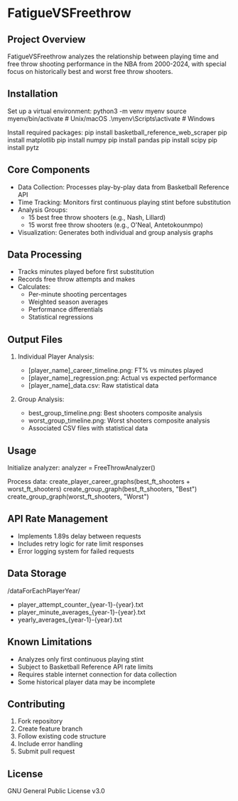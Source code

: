# FatigueVSFreethrow

## Project Overview
FatigueVSFreethrow analyzes the relationship between playing time and free throw shooting performance in the NBA from 2000-2024, with special focus on historically best and worst free throw shooters.

## Installation
Set up a virtual environment:
python3 -m venv myenv
source myenv/bin/activate  # Unix/macOS
.\myenv\Scripts\activate   # Windows

Install required packages:
pip install basketball_reference_web_scraper
pip install matplotlib
pip install numpy
pip install pandas
pip install scipy
pip install pytz

## Core Components
- Data Collection: Processes play-by-play data from Basketball Reference API
- Time Tracking: Monitors first continuous playing stint before substitution
- Analysis Groups:
  - 15 best free throw shooters (e.g., Nash, Lillard)
  - 15 worst free throw shooters (e.g., O'Neal, Antetokounmpo)
- Visualization: Generates both individual and group analysis graphs

## Data Processing
- Tracks minutes played before first substitution
- Records free throw attempts and makes
- Calculates:
  - Per-minute shooting percentages
  - Weighted season averages
  - Performance differentials
  - Statistical regressions

## Output Files
1. Individual Player Analysis:
   - [player_name]_career_timeline.png: FT% vs minutes played
   - [player_name]_regression.png: Actual vs expected performance
   - [player_name]_data.csv: Raw statistical data

2. Group Analysis:
   - best_group_timeline.png: Best shooters composite analysis
   - worst_group_timeline.png: Worst shooters composite analysis
   - Associated CSV files with statistical data

## Usage
Initialize analyzer:
analyzer = FreeThrowAnalyzer()

Process data:
create_player_career_graphs(best_ft_shooters + worst_ft_shooters)
create_group_graph(best_ft_shooters, "Best")
create_group_graph(worst_ft_shooters, "Worst")

## API Rate Management
- Implements 1.89s delay between requests
- Includes retry logic for rate limit responses
- Error logging system for failed requests

## Data Storage
/dataForEachPlayerYear/
- player_attempt_counter_{year-1}-{year}.txt
- player_minute_averages_{year-1}-{year}.txt
- yearly_averages_{year-1}-{year}.txt

## Known Limitations
- Analyzes only first continuous playing stint
- Subject to Basketball Reference API rate limits
- Requires stable internet connection for data collection
- Some historical player data may be incomplete

## Contributing
1. Fork repository
2. Create feature branch
3. Follow existing code structure
4. Include error handling
5. Submit pull request

## License
GNU General Public License v3.0
